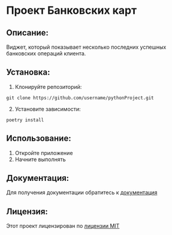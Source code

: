  # Проект Банковских карт
 
## Описание: 
Виджет, который показывает несколько последних успешных банковских операций клиента.
## Установка:

1. Клонируйте репозиторий:
```
git clone https://github.com/username/pythonProject.git
```
2. Установите зависимости:
```
poetry install
```
## Использование:
1. Откройте приложение
2. Начните выполнять
## Документация:
Для получения документации обратитесь к [документация](docs/README.MD)
## Лицензия:
Этот проект лицензирован по [лицензии MIT](LICENSE)